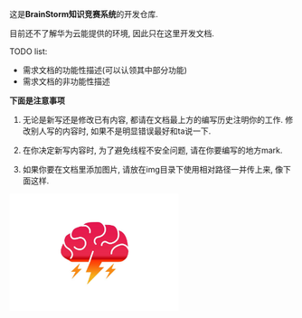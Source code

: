 这是**BrainStorm知识竞赛系统**的开发仓库.

目前还不了解华为云能提供的环境, 因此只在这里开发文档.

TODO list:

- 需求文档的功能性描述(可以认领其中部分功能)
- 需求文档的非功能性描述

**下面是注意事项**

1. 无论是新写还是修改已有内容, 都请在文档最上方的编写历史注明你的工作. 修改别人写的内容时, 如果不是明显错误最好和ta说一下.
2. 在你决定新写内容时, 为了避免线程不安全问题, 请在你要编写的地方mark.

3. 如果你要在文档里添加图片, 请放在img目录下使用相对路径一并传上来, 像下面这样.

<img src="img\brain-storm-logo.jpg" alt="brain-storm-logo" style="zoom:30%;" />

